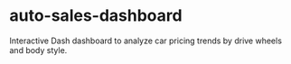 # auto-sales-dashboard
Interactive Dash dashboard to analyze car pricing trends by drive wheels and body style.
